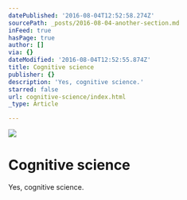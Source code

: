 ```yaml
---
datePublished: '2016-08-04T12:52:58.274Z'
sourcePath: _posts/2016-08-04-another-section.md
inFeed: true
hasPage: true
author: []
via: {}
dateModified: '2016-08-04T12:52:55.874Z'
title: Cognitive science
publisher: {}
description: 'Yes, cognitive science.'
starred: false
url: cognitive-science/index.html
_type: Article

---
```

![](https://the-grid-user-content.s3-us-west-2.amazonaws.com/10872366-9c20-4500-b704-37d5821e90d4.png)

# Cognitive science

Yes, cognitive science.